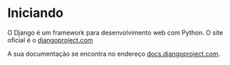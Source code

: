 # Iniciando
O Django é um framework para desenvolvimento web com Python. O site oficial é o [djangoproject.com](https://djangoproject.com)

A sua documentação se encontra no endereço [docs.djangoproject.com](https://docs.djangoproject.com).

